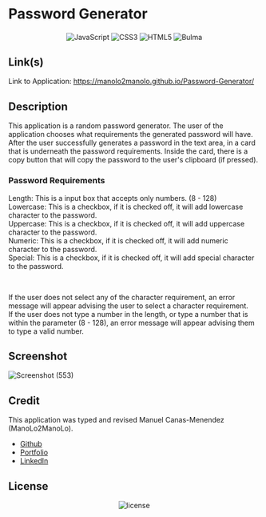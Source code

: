 # Password Generator
<p align="center">
    <img align="center" src="https://img.shields.io/badge/-JavaScript-000000?style=for-the-badge&logo=JavaScript" alt="JavaScript" />
    <img align="center" src="https://img.shields.io/badge/-CSS3-000000?style=for-the-badge&logo=CSS3" alt="CSS3" />
    <img align="center" src="https://img.shields.io/badge/-HTML5-000000?style=for-the-badge&logo=HTML5" alt="HTML5" />
    <img align="center" src="https://img.shields.io/badge/-Bulma-000000?style=for-the-badge&logo=Bulma" alt="Bulma" />
</p>

## Link(s)
Link to Application: https://manolo2manolo.github.io/Password-Generator/

## Description
This application is a random password generator. The user of the application chooses what requirements the generated password will have. After the user successfully generates a password in the text area, in a card that is underneath the password requirements. Inside the card, there is a copy button that will copy the password to the user's clipboard (if pressed).

### Password Requirements
Length: This is a input box that accepts only numbers. (8 - 128)<br />
Lowercase: This is a checkbox, if it is checked off, it will add lowercase character to the password.<br />
Uppercase: This is a checkbox, if it is checked off, it will add uppercase character to the password.<br />
Numeric: This is a checkbox, if it is checked off, it will add numeric character to the password.<br />
Special: This is a checkbox, if it is checked off, it will add special character to the password.<br />

<br />

If the user does not select any of the character requirement, an error message will appear advising the user to select a character requirement.<br />
If the user does not type a number in the length, or type a number that is within the parameter (8 - 128), an error message will appear advising them to type a valid number.

## Screenshot
![Screenshot (553)](https://user-images.githubusercontent.com/88364269/156968400-c078a2d7-cc63-4e27-97b0-ace2d5909edb.png)

## Credit
This application was typed and revised Manuel Canas-Menendez (ManoLo2ManoLo). <br />

* [Github](https://github.com/ManoLo2ManoLo)
* [Portfolio](https://manolo2manolo.github.io/React-Portfolio/)
* [LinkedIn](https://www.linkedin.com/in/manuel-canas-menendez-33354b21b/)

## License
<p align="center">
    <img align="center" src="https://img.shields.io/github/license/ManoLo2ManoLo/Password-Generator?style=for-the-badge" alt="license" />
</p>